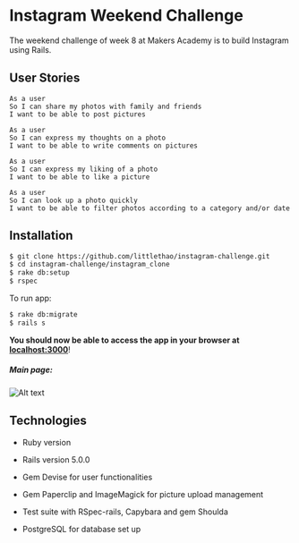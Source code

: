 # Instagram Weekend Challenge

The weekend challenge of week 8 at Makers Academy is to build Instagram using Rails.

## User Stories

```
As a user  
So I can share my photos with family and friends   
I want to be able to post pictures

As a user
So I can express my thoughts on a photo
I want to be able to write comments on pictures  

As a user   
So I can express my liking of a photo  
I want to be able to like a picture  

As a user  
So I can look up a photo quickly  
I want to be able to filter photos according to a category and/or date  
```

## Installation

```sh
$ git clone https://github.com/littlethao/instagram-challenge.git
$ cd instagram-challenge/instagram_clone
$ rake db:setup
$ rspec
```

To run app:

```sh
$ rake db:migrate
$ rails s
```

**You should now be able to access the app in your browser at [localhost:3000](http://localhost:3000)**!

##### Main page:

![Alt text](http://i.imgur.com/c7kjEZ3.png)

## Technologies

* Ruby version

* Rails version 5.0.0

* Gem Devise for user functionalities

* Gem Paperclip and ImageMagick for picture upload management

* Test suite with RSpec-rails, Capybara and gem Shoulda

* PostgreSQL for database set up
